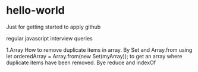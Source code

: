 # hello-world
Just for getting started to apply github

regular javascript interview queries

1.Array
How to remove duplicate items in array.
By Set and Array.from
using let orderedArray = Array.from(new Set(myArray)); to get an array where duplicate items have been removed.
Bye reduce and indexOf




